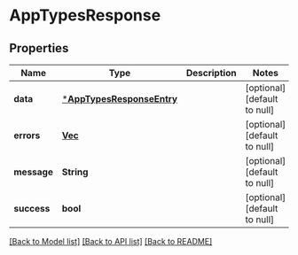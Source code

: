 # AppTypesResponse

## Properties

| Name        | Type                                                   | Description | Notes                        |
| ----------- | ------------------------------------------------------ | ----------- | ---------------------------- |
| **data**    | [***AppTypesResponseEntry**](AppTypesResponseEntry.md) |             | [optional] [default to null] |
| **errors**  | [**Vec<Error>**](Error.md)                             |             | [optional] [default to null] |
| **message** | **String**                                             |             | [optional] [default to null] |
| **success** | **bool**                                               |             | [optional] [default to null] |

[[Back to Model list]](../README.md#documentation-for-models) [[Back to API list]](../README.md#documentation-for-api-endpoints) [[Back to README]](../README.md)
